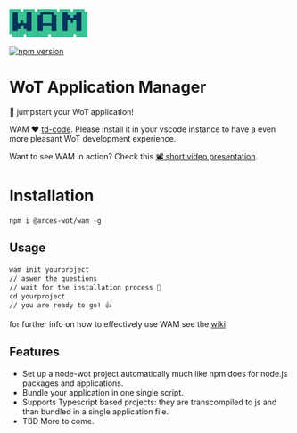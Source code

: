 <img src="./docs/logo.png"  height="50">

[![npm version](https://badge.fury.io/js/%40arces-wot%2Fwam.svg)](https://badge.fury.io/js/%40arces-wot%2Fwam)

# WoT Application Manager

🚀 jumpstart your WoT application!

WAM ❤ [td-code](https://marketplace.visualstudio.com/items?itemName=arces-wot.td-code). Please install it in your vscode instance to have a even more pleasant WoT development experience.

Want to see WAM in action? Check this [📽 short video presentation](https://www.youtube.com/watch?v=bPxIfZo7jns&t=297s). 

# Installation

```
npm i @arces-wot/wam -g
```

## Usage

```
wam init yourproject
// aswer the questions
// wait for the installation process 💈
cd yourproject
// you are ready to go! 👍
```

for further info on how to effectively use WAM see the [wiki](https://github.com/UniBO-PRISMLab/wam/wiki)

## Features

- Set up a node-wot project automatically much like npm does for node.js packages and applications.
- Bundle your application in one single script.
- Supports Typescript based projects: they are transcompiled to js and than bundled in a single application file.
- TBD More to come.
